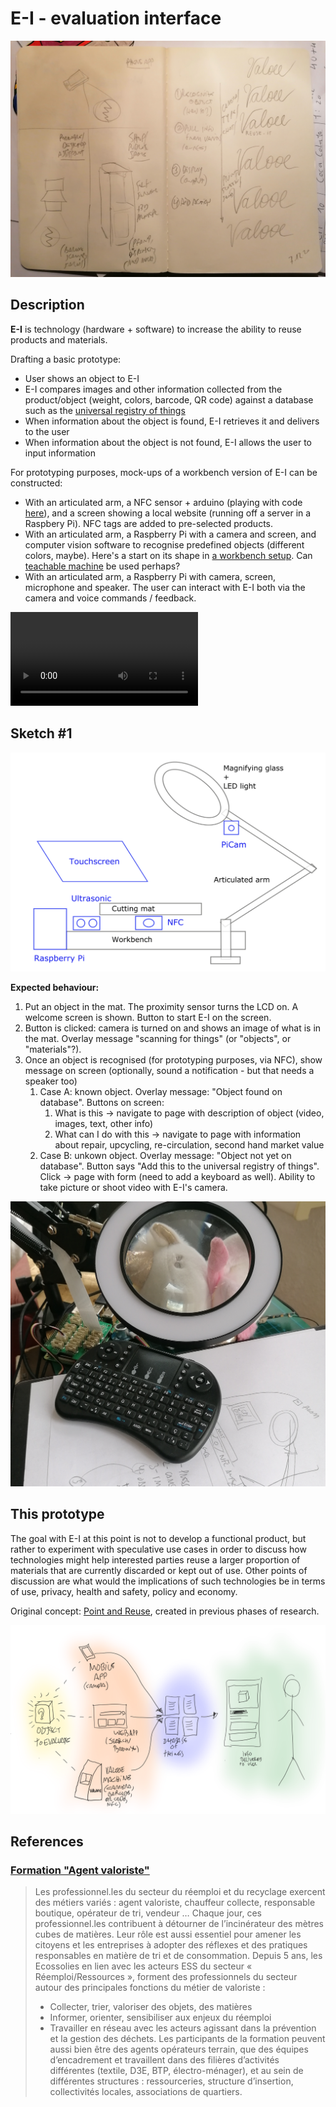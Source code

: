 # E-I - evaluation interface

![](header.jpg)

## Description

**E-I** is technology (hardware + software) to increase the ability to reuse products and materials.

Drafting a basic prototype:

- User shows an object to E-I
- E-I compares images and other information collected from the product/object (weight, colors, barcode, QR code) against a database such as the [universal registry of things](../universal-registry/README.md)
- When information about the object is found, E-I retrieves it and delivers to the user
- When information about the object is not found, E-I allows the user to input information

For prototyping purposes, mock-ups of a workbench version of E-I can be constructed:

- With an articulated arm, a NFC sensor + arduino (playing with code [here](NFC)), and a screen showing a local website (running off a server in a Raspbery Pi). NFC tags are added to pre-selected products.
- With an articulated arm, a Raspberry Pi with a camera and screen, and computer vision software to recognise predefined objects (different colors, maybe). Here's a start on its shape in [a workbench setup](https://www.youtube.com/watch?v=VU87-ANYerk). Can [teachable machine](https://teachablemachine.withgoogle.com/) be used perhaps?
- With an articulated arm, a Raspberry Pi with camera, screen, microphone and speaker. The user can interact with E-I both via the camera and voice commands / feedback.

![E-I - short video description](prototype_E-I.mkv)

## Sketch #1

![E-I Workbench number 1](20210423_E-I_workbench.png)

**Expected behaviour:**

1. Put an object in the mat. The proximity sensor turns the LCD on. A welcome screen is shown. Button to start E-I on the screen.
2. Button is clicked: camera is turned on and shows an image of what is in the mat. Overlay message "scanning for things" (or "objects", or "materials"?).
3. Once an object is recognised (for prototyping purposes, via NFC), show message on screen (optionally, sound a notification - but that needs a speaker too)
	1.  Case A: known object. Overlay message: "Object found on database". Buttons on screen:
		1.  What is this -> navigate to page with description of object (video, images, text, other info)
		2.  What can I do with this -> navigate to page with information about repair, upcycling, re-circulation, second hand market value
	2.  Case B: unkown object. Overlay message: "Object not yet on database". Button says "Add this to the universal registry of things". Click -> page with form (need to add a keyboard as well). Ability to take picture or shoot video with E-I's camera.

![Unicorn](20210423_unicorn.jpg)

## This prototype

The goal with E-I at this point is not to develop a functional product, but rather to experiment with speculative use cases in order to discuss how  technologies might help interested parties reuse a larger proportion of materials that are currently discarded or kept out of use.  Other points of discussion are what would the implications of such technologies be in terms of use, privacy, health and safety, policy and economy.

Original concept:  [Point and Reuse](https://is.efeefe.me/concepts/point-reuse), created in previous phases of research.

![](valooe.png)

## References


### [Formation "Agent valoriste"](https://ecossolies.fr/Formation-Agent-valoriste)

> Les professionnel.les du secteur du réemploi et du recyclage exercent des métiers variés : agent valoriste, chauffeur collecte, responsable boutique, opérateur de tri, vendeur … Chaque jour, ces professionnel.les contribuent à détourner de l’incinérateur des mètres cubes de matières. Leur rôle est aussi essentiel pour amener les citoyens et les entreprises à adopter des réflexes et des pratiques responsables en matière de tri et de consommation.
> Depuis 5 ans, les Ecossolies en lien avec les acteurs ESS du secteur « Réemploi/Ressources », forment des professionnels du secteur autour des principales fonctions du métier de valoriste :
>  - Collecter, trier, valoriser des objets, des matières
>  - Informer, orienter, sensibiliser aux enjeux du réemploi
>  - Travailler en réseau avec les acteurs agissant dans la prévention et la gestion des déchets.
> Les participants de la formation peuvent aussi bien être des agents opérateurs terrain, que des équipes d’encadrement et travaillent dans des filières d’activités différentes (textile, D3E, BTP, électro-ménager), et au sein de différentes structures : ressourceries, structure d’insertion, collectivités locales, associations de quartiers.
